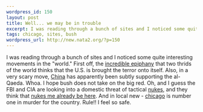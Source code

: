 ```yaml
--- 
wordpress_id: 150
layout: post
title: Well... we may be in trouble
excerpt: I was reading through a bunch of sites and I noticed some quite interesting movements in the "world." First off, the incredible epiphany that two thrids of the world thinks that the U.S. is brought the terror onto itself. Also, in a very scary move, China has apparently...
tags: chicago, sites, bush
wordpress_url: http://new.nata2.org/?p=150
---
```

I was reading through a bunch of sites and I noticed some quite interesting movements in the "world." First off, the <a href="http://www.iht.com/articles/42521.html">incredible epiphany</a> that two thrids of the world thinks that the U.S. is brought the terror onto itself. Also, in a very scary move, <a href="http://www.washingtontimes.com/national/20011221-95780908.htm">China</a> has apparently been subtly supporting the al-Qaeda. Whoa. I hope bush does not take on the big red. Oh, and I guess the FBI and CIA are looking into a domestic threat of tactical <a href="http://www.upi.com/view.cfm?StoryID=20122001-044906-9007r">nukes</a>, and they think that <a href="http://www.upi.com/view.cfm?StoryID=20122001-044449-5310r">nukes me already be here</a>. And in local new - <a href="http://www.chicagotribune.com/news/local/chi-0112210378dec21.story?coll=chi%2Dnews%2Dhed">chicago</a> is number one in murder for the country. Rule!! I feel so safe.
